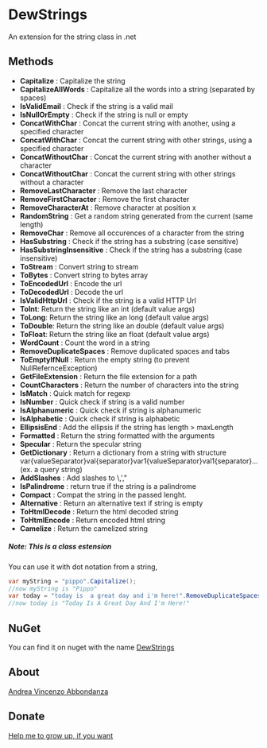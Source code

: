 # DewStrings

An extension for the string class in .net

## Methods

- __Capitalize__ : Capitalize the string
- __CapitalizeAllWords__ : Capitalize all the words into a string (separated by spaces)
- __IsValidEmail__ : Check if the string is a valid mail
- __IsNullOrEmpty__ : Check if the string is null or empty
- __ConcatWithChar__ : Concat the current string with another, using a specified character
- __ConcatWithChar__ : Concat the current string with other strings, using a specified character
- __ConcatWithoutChar__ : Concat the current string with another without a character
- __ConcatWithoutChar__ : Concat the current string with other strings without a character
- __RemoveLastCharacter__ : Remove the last character
- __RemoveFirstCharacter__ : Remove the first character
- __RemoveCharacterAt__ : Remove character at position x
- __RandomString__ : Get a random string generated from the current (same length)
- __RemoveChar__ : Remove all occurences of a character from the string
- __HasSubstring__ : Check if the string has a substring (case sensitive)
- __HasSubstringInsensitive__ : Check if the string has a substring (case insensitive)
- __ToStream__ : Convert string to stream
- __ToBytes__ : Convert string to bytes array
- __ToEncodedUrl__ : Encode the url
- __ToDecodedUrl__ : Decode the url
- __IsValidHttpUrl__ : Check if the string is a valid HTTP Url
- __ToInt__: Return the string like an int (default value args)
- __ToLong__: Return the string like an long (default value args)
- __ToDouble__: Return the string like an double (default value args)
- __ToFloat__: Return the string like an float (default value args)
- __WordCount__ : Count the word in a string
- __RemoveDuplicateSpaces__ : Remove duplicated spaces and tabs
- __ToEmptyIfNull__ : Return the empty string (to prevent NullRefernceException)
- __GetFileExtension__ : Return the file extension for a path
- __CountCharacters__ : Return the number of characters into the string
- __IsMatch__ : Quick match for regexp
- __IsNumber__ : Quick check if string is a valid number
- __IsAlphanumeric__ : Quick check if string is alphanumeric
- __IsAlphabetic__ : Quick check if string is alphabetic
- __EllipsisEnd__ : Add the ellipsis if the string has length > maxLength
- __Formatted__ : Return the string formatted with the arguments
- __Specular__ : Return the specular string
- __GetDictionary__ : Return a dictionary from a string with structure var{valueSeparator}val{separator}var1{valueSeparator}val1{separator}... (ex. a query string)
- __AddSlashes__ : Add slashes to \\,',"
- __IsPalindrome__ : return true if the string is a palindrome
- __Compact__ : Compat the string in the passed lenght.
- __Alternative__ : Return an alternative text if string is empty
- __ToHtmlDecode__ : Return the html decoded string
- __ToHtmlEncode__ : Return encoded html string
- __Camelize__ : Return the camelized string

##### Note: This is a class estension
You can use it with dot notation from a string, 
```c#
var myString = "pippo".Capitalize();
//now myString is "Pippo"
var today = "today is  a great day and i'm here!".RemoveDuplicateSpaces().CapitalizeAllWords();
//now today is "Today Is A Great Day And I'm Here!"
```
## NuGet
You can find it on nuget with the name [DewStrings](https://www.nuget.org/packages/DewStrings)

## About
[Andrea Vincenzo Abbondanza](http://www.andrewdev.eu)

## Donate
[Help me to grow up, if you want](https://payPal.me/andreabbondanza)


